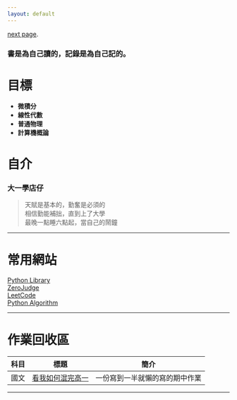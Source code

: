 ```yaml
---
layout: default
---
```

[next page](./another-page.html).

### 書是為自己讀的，記錄是為自己記的。

# 目標

* __微積分__  
* __線性代數__  
* __普通物理__  
* __計算機概論__  

# 自介  
### 大一學店仔  

>天賦是基本的，勤奮是必須的  
相信勤能補拙，直到上了大學  
最晚一點睡六點起，當自己的鬧鐘  

* * *

# 常用網站  
[Python Library](https://docs.python.org/zh-tw/3/library/index.html)  
[ZeroJudge](https://zerojudge.tw/)  
[LeetCode](https://leetcode.com/problemset/all/)  
[Python Algorithm](https://github.com/TheAlgorithms/Python)

* * *

# 作業回收區

|  科目  |      標題       |             簡介             |
|--------|----------------|------------------------------|
|  國文  | [看我如何混完高一]() | 一份寫到一半就懶的寫的期中作業 |

* * *

